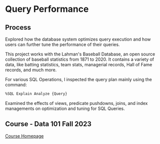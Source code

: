 # Query Performance

## Process

Explored how the database system optimizes query execution and how users can further tune the performance of their queries.

This project works with the Lahman's Baseball Database, an open source collection of baseball statistics from 1871 to 2020. It contains a variety of data, like batting statistics, team stats, managerial records, Hall of Fame records, and much more.

For various SQL Operations,
I inspected the query plan mainly using the command:
```bash 
%SQL Explain Analyze {Query}
```
Examined the effects of views, predicate pushdowns, joins, and index managements on optimization and tuning for SQL Queries. 

## Course - Data 101 Fall 2023

[Course Homepage](https://fa23.data101.org/)
